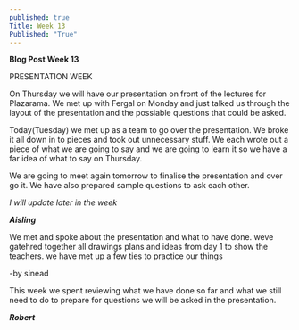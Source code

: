 ```yaml
---
published: true
Title: Week 13
Published: "True"
---
```





**Blog Post Week 13**

PRESENTATION WEEK

On Thursday we will have our presentation on front of the lectures for Plazarama. We met up with Fergal on Monday and just talked us through the layout of the presentation and the possiable questions that could be asked.

Today(Tuesday) we met up as a team to go over the presentation. We broke it all down in to pieces and took out unnecessary stuff. We each wrote out a piece of what we are going to say and we are going to learn it so we have a far idea of what to say on Thursday. 

We are going to meet again tomorrow to finalise the presentation and over go it. We have also prepared sample questions to ask each other. 

_I will update later in the week_

_**Aisling**_

We met and spoke about the presentation and what to have done. weve gatehred together all drawings plans and ideas from day 1 to show the teachers. we have met up a few ties to practice our things

-by sinead

This week we spent reviewing what we have done so far and what we still need to do to prepare for questions we will be asked in the presentation.

_**Robert**_

